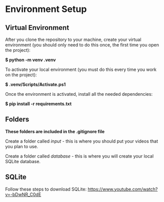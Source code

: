 # Environment Setup

## Virtual Environment

After you clone the repository to your machine, create your virtual environment (you should only need to do this once, the first time you open the project):

**$ python -m venv .venv**

To activate your local environment (you must do this every time you work on the project):

**$ .venv/Scripts/Activate.ps1**

Once the environment is activated, install all the needed dependencies:

**$ pip install -r requirements.txt**

## Folders
**These folders are included in the .gitignore file**

Create a folder called *input* - this is where you should put your videos that you plan to use.

Create a folder called *database* - this is where you will create your local SQLite database.

## SQLite

Follow these steps to download SQLite: https://www.youtube.com/watch?v=-bDwNR_C0dE
